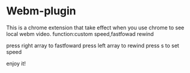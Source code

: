 # Webm-plugin
This is a chrome extension that take effect when you use chrome to see local webm video.
function:custom speed,fastfowad rewind

press right array to fastfoward
press left array to rewind
press s to set speed

enjoy it!
